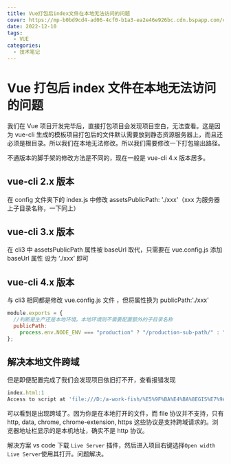 ```yaml
---
title: Vue打包后index文件在本地无法访问的问题
cover: https://mp-b0bd9cd4-ad06-4cf0-b1a3-ea2e46e926bc.cdn.bspapp.com/cloudstorage/4e039bdb-ec97-40b3-bf7b-ce4a9f04d41b.jpg
date: 2022-12-10
tags:
  - VUE
categories:
  - 技术笔记
---
```


# Vue 打包后 index 文件在本地无法访问的问题

我们在 Vue 项目开发完毕后，直接打包项目会发现项目空白，无法查看。这是因为 vue-cli 生成的模板项目打包后的文件默认需要放到静态资源服务器上，而且还必须是根目录。所以我们在本地无法修改。所以我们需要修改一下打包输出路径。

不通版本的脚手架的修改方法是不同的，现在一般是 vue-cli 4.x 版本居多。

## vue-cli 2.x 版本

在 config 文件夹下的 index.js 中修改 assetsPublicPath: './xxx'（xxx 为服务器上子目录名称，一下同上）

## vue-cli 3.x 版本

在 cli3 中 assetsPublicPath 属性被 baseUrl 取代，只需要在 vue.config.js 添加 baseUrl 属性 设为 ‘./xxx’ 即可

## vue-cli 4.x 版本

与 cli3 相同都是修改 vue.config.js 文件 ，但将属性换为 publicPath:'./xxx'

```js
module.exports = {
  //判断是生产还是本地环境。本地环境则不需要配置额外的子目录名称
  publicPath:
    process.env.NODE_ENV === "production" ? "/production-sub-path/" : "/",
};
```

## 解决本地文件跨域

但是即便配置完成了我们会发现项目依旧打不开，查看报错发现

```js
index.html:1
Access to script at 'file:///D:/a-work-fish/%E5%9F%BA%E4%BA%8EGIS%E7%9A%84%E5%9B%BD%E5%86%85%E8%91%97%E5%90%8D%E9%AB%98%E6%A0%A1%E6%9F%A5%E8%AF%A2%E7%B3%BB%E7%BB%9F/GIS-university/dist/js/chunk-vendors.6c4ffe1b.js' from origin 'null' has been blocked by CORS policy: Cross origin requests are only supported for protocol schemes: http, data, chrome-extension, edge, https, chrome-untrusted.`
```

可以看到是出现跨域了。因为你是在本地打开的文件，而 file 协议并不支持，只有 http, data, chrome, chrome-extension, https 这些协议是支持跨域请求的。浏览器地址栏显示的是本机地址，确实不是 http 协议。

解决方案
vs code 下载 `Live Server` 插件，然后进入项目右键选择`Open width Live Server`使用其打开。问题解决。
